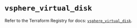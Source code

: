 # `vsphere_virtual_disk`

Refer to the Terraform Registry for docs: [`vsphere_virtual_disk`](https://registry.terraform.io/providers/hashicorp/vsphere/2.9.0/docs/resources/virtual_disk).
